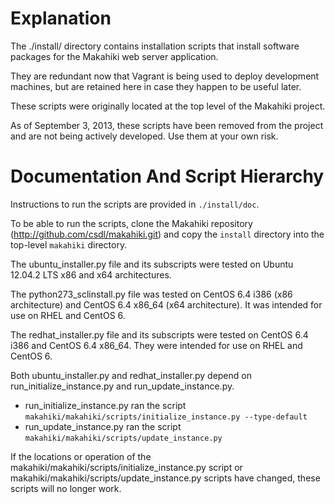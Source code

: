 Explanation
===========

The ./install/ directory contains installation scripts that install 
software packages for the Makahiki web server application. 

They are redundant now that Vagrant is being used to deploy 
development machines, but are retained here in case they 
happen to be useful later.

These scripts were originally located at the top level of the 
Makahiki project.

As of September 3, 2013, these scripts have been removed from the 
project and are not being actively developed. Use them at your own 
risk.

Documentation And Script Hierarchy
==================================

Instructions to run the scripts are provided in ``./install/doc``.

To be able to run the scripts, clone the Makahiki repository 
(http://github.com/csdl/makahiki.git) and copy the ``install`` 
directory into the top-level ``makahiki`` directory.

The ubuntu_installer.py file and its subscripts were tested on 
Ubuntu 12.04.2 LTS x86 and x64 architectures.

The python273_sclinstall.py file was tested on CentOS 6.4 i386 
(x86 architecture) and CentOS 6.4 x86_64 (x64 architecture). It was 
intended for use on RHEL and CentOS 6.

The redhat_installer.py file and its subscripts were tested on 
CentOS 6.4 i386 and CentOS 6.4 x86_64. They were intended for use on RHEL 
and CentOS 6.

Both ubuntu_installer.py and redhat_installer.py depend on 
run_initialize_instance.py and run_update_instance.py. 

* run_initialize_instance.py ran the script ``makahiki/makahiki/scripts/initialize_instance.py --type-default``
* run_update_instance.py ran the script ``makahiki/makahiki/scripts/update_instance.py``

If the locations or operation of the makahiki/makahiki/scripts/initialize_instance.py script 
or makahiki/makahiki/scripts/update_instance.py scripts have changed, these scripts will 
no longer work.


